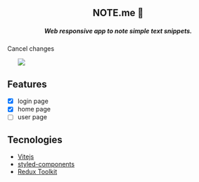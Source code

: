 <div align="center">
  <h2>NOTE.me 📖</h2>
  <h5>Web responsive app to note simple text snippets.</h5>
</div>
Cancel changes
<ul>  
  <img src="https://img.shields.io/badge/version-1.00-green"/>
</ul>

## Features
- [x] login page
- [x] home page
- [ ] user page

## Tecnologies
<ul>
  <li> 
    <a href="https://vitejs.dev/">Vitejs</a></br>
  </li>
  <li>   
    <a href="https://styled-components.com/docs">styled-components</a></br>
  </li>
  <li> 
    <a href="https://redux-toolkit.js.org/">Redux Toolkit</a></br>
  </li>
</ul>
